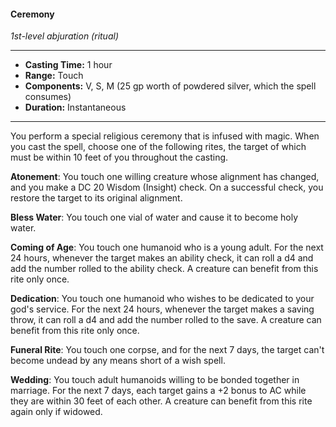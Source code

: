 #### Ceremony
*1st-level abjuration (ritual)*
___
- **Casting Time:** 1 hour
- **Range:** Touch
- **Components:** V, S, M (25 gp worth of powdered silver, which the spell consumes)
- **Duration:** Instantaneous
___
You perform a special religious ceremony that is infused with magic. When you cast the spell, choose one of the following rites, the target of which must be within 10 feet of you throughout the casting.

**Atonement**: You touch one willing creature whose alignment has changed, and you make a DC 20 Wisdom (Insight) check. On a successful check, you restore the target to its original alignment.

**Bless Water**: You touch one vial of water and cause it to become holy water.

**Coming of Age**: You touch one humanoid who is a young adult. For the next 24 hours, whenever the target makes an ability check, it can roll a d4 and add the number rolled to the ability check. A creature can benefit from this rite only once.

**Dedication**: You touch one humanoid who wishes to be dedicated to your god's service. For the next 24 hours, whenever the target makes a saving throw, it can roll a d4 and add the number rolled to the save. A creature can benefit from this rite only once.

**Funeral Rite**: You touch one corpse, and for the next 7 days, the target can't become undead by any means short of a wish spell.

**Wedding**: You touch adult humanoids willing to be bonded together in marriage. For the next 7 days, each target gains a +2 bonus to AC while they are within 30 feet of each other. A creature can benefit from this rite again only if widowed.